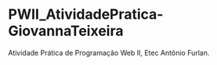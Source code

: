 # PWII_AtividadePratica-GiovannaTeixeira
 Atividade Prática de Programação Web II, Etec Antônio Furlan.

